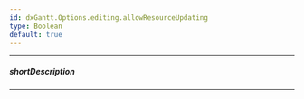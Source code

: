 ```yaml
---
id: dxGantt.Options.editing.allowResourceUpdating
type: Boolean
default: true
---
```

---
##### shortDescription
<!-- Description goes here -->

---
<!-- Description goes here -->